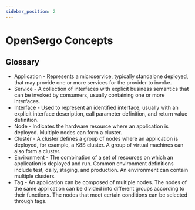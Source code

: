 ```yaml
---
sidebar_position: 2
---
```


# OpenSergo Concepts

## Glossary

* Application - Represents a microservice, typically standalone deployed, that may provide one or more services for the provider to invoke.
* Service - A collection of interfaces with explicit business semantics that can be invoked by consumers, usually containing one or more interfaces.
* Interface - Used to represent an identified interface, usually with an explicit interface description, call parameter definition, and return value definition.
* Node - Indicates the hardware resource where an application is deployed. Multiple nodes can form a cluster.
* Cluster - A cluster defines a group of nodes where an application is deployed, for example, a K8S cluster. A group of virtual machines can also form a cluster.
* Environment - The combination of a set of resources on which an application is deployed and run. Common environment definitions include test, daily, staging, and production. An environment can contain multiple clusters.
* Tag - An application can be composed of multiple nodes. The nodes of the same application can be divided into different groups according to their functions. The nodes that meet certain conditions can be selected through tags.
